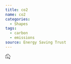 ```yaml
---
title: co2
name: co2
categories:
  - Shapes
tags:
  - carbon
  - emissions
source: Energy Saving Trust
---
```

<svg width="16" height="16" viewBox="0 0 16 16" fill="currentColor" class="esti esti-co2" xmlns="http://www.w3.org/2000/svg">
  <path fill-rule="evenodd" clip-rule="evenodd" d="M3.54685 3.53669C3.44477 3.54283 3.34295 3.55307 3.24177 3.56753C2.48217 3.67604 1.7323 4.02212 1.139 4.67019C0.546208 5.3177 0.137343 6.23607 0.00304119 7.44479C-0.0274536 7.71924 0.170314 7.96645 0.444767 7.99694C0.719221 8.02744 0.96643 7.82967 0.996925 7.55522C1.11262 6.51393 1.45376 5.8073 1.87659 5.34544C2.29892 4.88413 2.83029 4.63646 3.38319 4.55748C4.53175 4.3934 5.66948 4.95704 6.05277 5.72361C6.17626 5.9706 6.4766 6.07071 6.72359 5.94722C6.97058 5.82372 7.07069 5.52339 6.9472 5.2764C6.51914 4.42029 5.61147 3.82773 4.60249 3.61584C5.54947 1.58553 7.2204 0.996087 8.64522 1.3014C10.1736 1.62892 11.5 2.99479 11.5 5C11.5 5.01726 11.5009 5.03431 11.5026 5.05112C11.5162 5.18554 11.5831 5.30421 11.6818 5.38573C11.7683 5.45711 11.8791 5.50001 12 5.50001C13.1162 5.50001 13.9483 5.94265 14.4014 6.59711C14.8517 7.24763 14.9852 8.19079 14.5357 9.31431C14.4332 9.5707 14.5579 9.86169 14.8143 9.96425C15.0707 10.0668 15.3617 9.94209 15.4642 9.6857C16.0148 8.30923 15.8982 7.00239 15.2236 6.0279C14.6307 5.17159 13.6518 4.63693 12.4791 4.52294C12.2811 2.28214 10.6982 0.718621 8.85475 0.323602C6.85859 -0.104147 4.63567 0.845933 3.54685 3.53669ZM1.99998 10.75C1.99998 10.3358 2.33577 10 2.74998 10H3.99998C4.27613 10 4.49998 9.77614 4.49998 9.5C4.49998 9.22386 4.27613 9 3.99998 9H2.74998C1.78348 9 0.999983 9.7835 0.999983 10.75V12.75C0.999983 13.7165 1.78348 14.5 2.74998 14.5H3.99998C4.27613 14.5 4.49998 14.2761 4.49998 14C4.49998 13.7239 4.27613 13.5 3.99998 13.5H2.74998C2.33577 13.5 1.99998 13.1642 1.99998 12.75V10.75ZM7.74998 9C6.78348 9 5.99998 9.7835 5.99998 10.75V12.75C5.99998 13.7165 6.78348 14.5 7.74998 14.5H8.24998C9.21648 14.5 9.99998 13.7165 9.99998 12.75V10.75C9.99998 9.7835 9.21648 9 8.24998 9H7.74998ZM6.99998 10.75C6.99998 10.3358 7.33577 10 7.74998 10H8.24998C8.6642 10 8.99998 10.3358 8.99998 10.75V12.75C8.99998 13.1642 8.6642 13.5 8.24998 13.5H7.74998C7.33577 13.5 6.99998 13.1642 6.99998 12.75V10.75ZM11.5 12C11.5 11.7239 11.7238 11.5 12 11.5H13.6189C14.3816 11.5 15 12.1184 15 12.8811C15 13.6364 14.3934 14.2515 13.6382 14.2621L13.2395 14.2677C12.8353 14.2734 12.5095 14.598 12.5002 15H14.5C14.7761 15 15 15.2239 15 15.5C15 15.7761 14.7761 16 14.5 16H12.125C11.7798 16 11.5 15.7202 11.5 15.375V15.0176C11.5 14.0607 12.2686 13.2812 13.2255 13.2678L13.6242 13.2622C13.8326 13.2593 14 13.0895 14 12.8811C14 12.6706 13.8293 12.5 13.6189 12.5H12C11.7238 12.5 11.5 12.2761 11.5 12Z"/>
</svg>